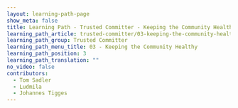 ```yaml
---
layout: learning-path-page
show_meta: false
title: Learning Path - Trusted Committer - Keeping the Community Healthy
learning_path_article: trusted-committer/03-keeping-the-community-healthy.asciidoc
learning_path_group: Trusted Committer
learning_path_menu_title: 03 - Keeping the Community Healthy
learning_path_position: 3
learning_path_translation: ""
no_video: false
contributors:
  - Tom Sadler
  - Ludmila
  - Johannes Tigges
---
```

<!--- This file autogenerated from https://github.com/InnerSourceCommons/InnerSourceLearningPath/blob/master/scripts/generate_learning_path_markdown.js -->